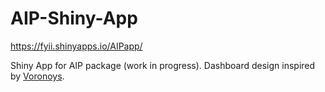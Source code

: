 # AIP-Shiny-App

https://fyii.shinyapps.io/AIPapp/

Shiny App for AIP package (work in progress). Dashboard design inspired by [Voronoys](https://github.com/voronoys/voronoys_sc).
